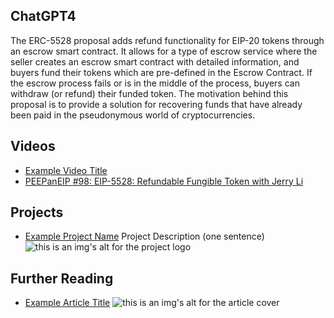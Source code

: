 ## ChatGPT4

The ERC-5528 proposal adds refund functionality for EIP-20 tokens through an escrow smart contract. It allows for a type of escrow service where the seller creates an escrow smart contract with detailed information, and buyers fund their tokens which are pre-defined in the Escrow Contract. If the escrow process fails or is in the middle of the process, buyers can withdraw (or refund) their funded token. The motivation behind this proposal is to provide a solution for recovering funds that have already been paid in the pseudonymous world of cryptocurrencies.

## Videos

- [Example Video Title](https://www.youtube.com/watch?v=TDGq4aeevgY)
- [PEEPanEIP #98: EIP-5528: Refundable Fungible Token with Jerry Li](https://www.youtube.com/watch?v=XxRVBZ-7pts&list=PL4cwHXAawZxqu0PKKyMzG_3BJV_xZTi1F&index=15)

## Projects

- [Example Project Name](https://xxxx.xxx/xxxxx) Project Description (one sentence) ![this is an img's alt for the project logo](https://xxxx.xxx/project-logo.xxx)

## Further Reading

- [Example Article Title](https://xxxx.xxx/xxxxx) ![this is an img's alt for the article cover](https://xxxx.xxx/article-cover.xxx)
